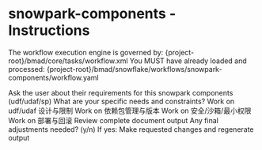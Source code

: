 # snowpark-components - Instructions

<critical>The workflow execution engine is governed by: {project-root}/bmad/core/tasks/workflow.xml</critical>
<critical>You MUST have already loaded and processed: {project-root}/bmad/snowflake/workflows/snowpark-components/workflow.yaml</critical>

<workflow>

<step n="1" goal="Understand Requirements">
<action>Ask the user about their requirements for this snowpark components (udf/udaf/sp)</action>
<ask>What are your specific needs and constraints?</ask>
</step>

<step n="2" goal="UDF/UDAF 设计与限制">
<action>Work on udf/udaf 设计与限制</action>
<template-output section="functions"/>
</step>

<step n="3" goal="依赖包管理与版本">
<action>Work on 依赖包管理与版本</action>
<template-output section="packages"/>
</step>

<step n="4" goal="安全/沙箱/最小权限">
<action>Work on 安全/沙箱/最小权限</action>
<template-output section="security"/>
</step>

<step n="5" goal="部署与回滚">
<action>Work on 部署与回滚</action>
<template-output section="deployment"/>
</step>

<step n="6" goal="Review and Finalize">
<action>Review complete document output</action>
<ask>Any final adjustments needed? (y/n)</ask>
<check>If yes:</check>
  <action>Make requested changes and regenerate output</action>
</step>

</workflow>
